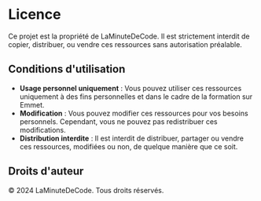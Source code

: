 # Licence

Ce projet est la propriété de LaMinuteDeCode. Il est strictement interdit de copier, distribuer, ou vendre ces ressources sans autorisation préalable.

## Conditions d'utilisation

- **Usage personnel uniquement** : Vous pouvez utiliser ces ressources uniquement à des fins personnelles et dans le cadre de la formation sur Emmet.
- **Modification** : Vous pouvez modifier ces ressources pour vos besoins personnels. Cependant, vous ne pouvez pas redistribuer ces modifications.
- **Distribution interdite** : Il est interdit de distribuer, partager ou vendre ces ressources, modifiées ou non, de quelque manière que ce soit.

## Droits d'auteur

© 2024 LaMinuteDeCode. Tous droits réservés.
